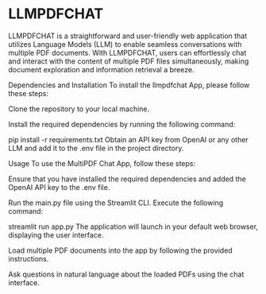 # LLMPDFCHAT
LLMPDFCHAT is a straightforward and user-friendly web application that utilizes Language Models (LLM) to enable seamless conversations with multiple PDF documents. With LLMPDFCHAT, users can effortlessly chat and interact with the content of multiple PDF files simultaneously, making document exploration and information retrieval a breeze.



Dependencies and Installation
To install the llmpdfchat  App, please follow these steps:

Clone the repository to your local machine.

Install the required dependencies by running the following command:

pip install -r requirements.txt
Obtain an API key from OpenAI or any other LLM and add it to the .env file in the project directory.

Usage
To use the MultiPDF Chat App, follow these steps:

Ensure that you have installed the required dependencies and added the OpenAI API key to the .env file.

Run the main.py file using the Streamlit CLI. Execute the following command:

streamlit run app.py
The application will launch in your default web browser, displaying the user interface.

Load multiple PDF documents into the app by following the provided instructions.

Ask questions in natural language about the loaded PDFs using the chat interface.

